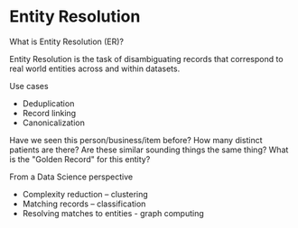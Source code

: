 # Entity Resolution


What is Entity Resolution (ER)?

Entity Resolution is the task of disambiguating records that correspond to real world entities across and within datasets.

Use cases 
* Deduplication
* Record linking
* Canonicalization

Have we seen this person/business/item before?
How many distinct patients are there?
Are these similar sounding things the same thing?
What is the "Golden Record" for this entity?

From a Data Science perspective
* Complexity reduction – clustering
* Matching records – classification
* Resolving matches to entities - graph computing
